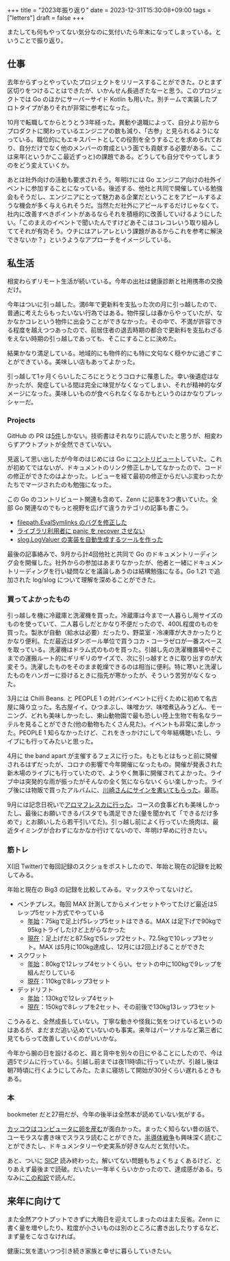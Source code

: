 +++
title = "2023年振り返り"
date = 2023-12-31T15:30:08+09:00
tags = ["letters"]
draft = false
+++

またしても何もやってない気分なのに気付いたら年末になってしまっている。ということで振り返り。

## 仕事

去年からずっとやっていたプロジェクトをリリースすることができた。ひとまず区切りをつけることはできたが、いかんせん長過ぎたなーと思う。このプロジェクトでは Go のほかにサーバーサイド Kotlin も用いた。別チームで実装したプロトタイプがありそれが非常に参考になった。

10月で転職してからとうとう3年経った。異動や退職によって、自分より前からプロダクトに関わっているエンジニアの数も減り、「古参」と見られるようになっている。職位的にもエキスパートとしての役割を全うすることを求められており、自分だけでなく他のメンバーの育成という面でも貢献する必要がある。ここは来年(というかここ最近ずっと)の課題である。どうしても自分でやってしまうのをどう変えていくか。

あとは社外向けの活動も要求されそう。年明けには Go エンジニア向けの社外イベントに参加することになっている。後述する、他社と共同で開催している勉強会もそうだし、エンジニアにとって魅力ある企業だということをアピールするような機会が多く与えられそうだ。当然ただ社外にアピールするだけじゃなくて、社内に改善すべきポイントがあるならそれを積極的に改善していけるようにしたい。「このまえのイベントで聞いたんですけどあそこはコレコレいう取り組みしててそれが有効そう。ウチにはアレアレという課題があるからこれを参考に解決できないか？」というようなアプローチをイメージしている。

## 私生活

相変わらずリモート生活が続いている。今年の出社は健康診断と社用携帯の交換だけ。

今年はついに引っ越した。満6年で更新料を支払った次の月に引っ越したので、普通に考えたらもったいない行為ではある。物件探しは春からやっていたが、なかなかコレという物件に出会うことができなかった。その中で、不満が許容できる程度を越えつつあったので、前居住者の退去時期の都合で更新料を支払わざるをえない時期の引っ越しであっても、そこにすることに決めた。

結果かなり満足している。地域的にも物件的にも特に文句なく穏やかに過ごすことができている。美味しい店もあってよかった。

引っ越して1ヶ月くらいしたころにとうとうコロナに罹患した。幸い後遺症はなかったが、発症している間は完全に味覚がなくなってしまい、それが精神的なダメージになった。美味しいものが食べられなくなるかもというのはかなりプレッシャーだ。

### Projects

GitHub の PR は[5件](https://github.com/search?q=user%3Amatsuyoshi30+is%3Apr+is%3Apublic+author%3Amatsuyoshi30+-user%3Amatsuyoshi30+created%3A2023)しかない。技術書はそれなりに読んでいたと思うが、相変わらずアウトプットが全然できていない。

見返して思い出したが今年のはじめには Go に[コントリビュート](https://go-review.googlesource.com/c/go/+/461761)していた。これが初めてではないが、ドキュメントのリンク修正しかしてなかったので、コードの修正ができたのはよかった。レビューを経て最初の修正からだいぶ変わったかたちでマージされたのも勉強になった。

この Go のコントリビュート関連も含めて、Zenn に記事を3つ書いていた。全部 Go 関連なのでもっと視野を広げて違うカテゴリの記事も書こう。

- [filepath.EvalSymlinks のバグを修正した](https://zenn.dev/matsuyoshi/articles/2f6b3efa52e766)
- [ライブラリ利用者に panic を recover させない](https://zenn.dev/matsuyoshi/articles/a492d339d21317)
- [slog.LogValuer の実装を自動生成するツールを作った](https://zenn.dev/matsuyoshi/articles/99819a531c7e59)

最後の記事絡みで、9月から計4回他社と共同で Go のドキュメントリーディング会を開催した。社外からの参加はあまりなかったが、他者と一緒にドキュメントリーディングを行い疑問などを議論しあうのは結構勉強になる。Go 1.21 で追加された log/slog について理解を深めることができた。

### 買ってよかったもの

引っ越しを機に冷蔵庫と洗濯機を買った。冷蔵庫は今まで一人暮らし用サイズのものを使っていて、二人暮らしだとかなり不便だったので、400L程度のものを買った。製氷が自動（給水は必要）だったり、野菜室・冷凍庫が大きかったりとかなり便利。ただ最近はダンボール単位で買うコカ・コーラゼロが一番スペースを取っている。洗濯機はドラム式のものを買った。引越し先の洗濯機置場やそこまでの運搬ルート的にギリギリのサイズで、次に引っ越すときに取り出すのが大変そう。洗濯したものをそのまま乾燥できるのは相当に便利。特に寒いと洗濯したものをハンガーに掛けるときに指先が寒かったが、そういう苦労がなくなった。

3月には Chilli Beans. と PEOPLE 1 の対バンイベントに行くために初めて名古屋に降り立った。名古屋イイ。ひつまぶし、味噌カツ、味噌煮込みうどん、モーニング、どれも美味しかったし、東山動物園で最も恐しい陸上生物で有名なラーテルを見ることができた(他の動物もたくさん見た)。イベントも非常に楽しかった。PEOPLE 1 知らなかったけど、これをきっかけにして今年結構聴いたし、ライブにも行ってみたいと思った。

4月に the band apart が主催するフェスに行った。もともとはもっと前に開催されるはずだったが、コロナの影響で今年開催になったもの。開催が発表された新木場のライブにも行っていたので、ようやく無事に開催されてよかった。ライブ中は突発的な雨が振ったがそんなの全く気にならないくらい楽しかった。ライブ後には物販で買ったアルバムに、[川崎さんにサインを書いてもらった](https://twitter.com/matsuyoshi30/status/1647547989987323905)。最高。

9月には記念日祝いで[アロマフレスカに行った](https://twitter.com/matsuyoshi30/status/1704113816534159781)。コースの食事どれも美味しかったし、最後にお願いできるパスタでも満足できた(量を聞かれて「できるだけ多めで」とお願いしたら若干引いてた)。引っ越し前によく行っていた焼肉は、最近タイミングが合わずになかなか行けてないので、年明け早めに行きたい。

### 筋トレ

X(旧 Twitter)で毎回記録のスクショをポストしたので、年始と現在の記録を比較してみる。

年始と現在の Big3 の記録を比較してみる。マックスやってないけど。

- ベンチプレス。毎回 MAX 計測してからメインセットやってたけど最近は5レップ5セット方式でやっている
  - [年始](https://twitter.com/matsuyoshi30/status/1610307379702423553)：75kgで足上げ5レップ5セットはできる。MAX は足下げで90kgで95kgトライしたけど上がらなかった
  - [現在](https://twitter.com/matsuyoshi30/status/1739070821837222179)：足上げだと87.5kgで5レップ2セット、72.5kgで10レップ3セット。MAX は5月に100kg達成し、12月には2回上げることができた
- スクワット
  - [年始](https://twitter.com/matsuyoshi30/status/1611383351025491968)：80kgで12レップ4セットくらい。セットの中に100kgで9レップを組んだりしている
  - [現在](https://twitter.com/matsuyoshi30/status/1740165766996197545)：110kgで8レップ3セット 
- デッドリフト
  - [年始](https://twitter.com/matsuyoshi30/status/1611733378285592583)：130kgで12レップ4セット
  - [現在](https://twitter.com/matsuyoshi30/status/1740888768532681014)：150kgで8レップを2セット、その前後で130kg13レップ3セット

こうみると、全然成長していない。丁寧な動きや怪我に気をつけているというのはあるが、まだまだ追い込めていないのも事実。来年はパーソナルなど第三者に見てもらって改善していくのがいいかな。

今年から腕の日を設けるのと、肩と背中を別々の日にやることにしたので、今は週5でジムに行っている。引越し前までは夜11時頃に行っていたが、引越し後は朝7時頃に行くようにしてみた。たまに寝坊して開始が30分くらい遅れるときもある。

### 本

bookmeter だと27冊だが、今年の後半は全然本が読めていない気がする。

[カッコウはコンピュータに卵を産む](https://www.amazon.co.jp/dp/B079TMK3YQ)が面白かった。まったく知らない昔の話で、ユーモラスな書き味でスラスラ読むことができた。[半導体戦争](https://www.amazon.co.jp/dp/B0BP6HDZV2)も興味深く読むことができたし、ドキュメンタリーや史実系が好きなんだと気付いた。

あと、ついに [SICP](https://mitp-content-server.mit.edu/books/content/sectbyfn/books_pres_0/6515/sicp.zip/index.html) 読み終わった。解いてない問題もちょくちょくあるけど、とりあえず最後まで読破。だいたい一年半くらいかかったので、達成感がある。ちなみに[この和訳](https://github.com/hiroshi-manabe/sicp-pdf)で読んだ。

## 来年に向けて

また全然アウトプットできずに大晦日を迎えてしまったのはまた反省。Zenn に書く量を増やしたり、粒度が小さいものは別のところに書き出したりするなど、まず量をこなさなければ。

健康に気を遣いつつ引き続き家族と幸せに暮らしていきたい。
